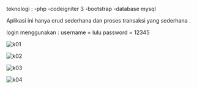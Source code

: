 teknologi : 
-php
-codeigniter 3 
-bootstrap 
-database  mysql

Aplikasi ini hanya crud sederhana dan proses transaksi yang sederhana .

login menggunakan :
	username = lulu
	password = 12345

![k01](https://user-images.githubusercontent.com/82190659/161363748-077657d8-4b54-42a5-8fc3-8b292e6ca4b8.png)


![k02](https://user-images.githubusercontent.com/82190659/161363752-ca4fb0f0-642c-49cc-bca3-de1aec98dddb.png)


![k03](https://user-images.githubusercontent.com/82190659/161363753-120b9f93-378a-47d2-815d-587e9ce0242b.png)


![k04](https://user-images.githubusercontent.com/82190659/161363757-7ce5094d-d183-489b-8750-cb9c31e61c28.png)

